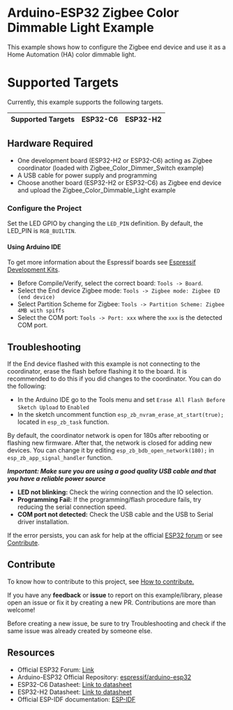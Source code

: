 # Arduino-ESP32 Zigbee Color Dimmable Light Example

This example shows how to configure the Zigbee end device and use it as a Home Automation (HA) color dimmable light.

# Supported Targets

Currently, this example supports the following targets.

| Supported Targets | ESP32-C6 | ESP32-H2 |
| ----------------- | -------- | -------- |

## Hardware Required

* One development board (ESP32-H2 or ESP32-C6) acting as Zigbee coordinator (loaded with Zigbee_Color_Dimmer_Switch example)
* A USB cable for power supply and programming
* Choose another board (ESP32-H2 or ESP32-C6) as Zigbee end device and upload the Zigbee_Color_Dimmable_Light example

### Configure the Project

Set the LED GPIO by changing the `LED_PIN` definition. By default, the LED_PIN is `RGB_BUILTIN`.

#### Using Arduino IDE

To get more information about the Espressif boards see [Espressif Development Kits](https://www.espressif.com/en/products/devkits).

* Before Compile/Verify, select the correct board: `Tools -> Board`.
* Select the End device Zigbee mode: `Tools -> Zigbee mode: Zigbee ED (end device)`
* Select Partition Scheme for Zigbee: `Tools -> Partition Scheme: Zigbee 4MB with spiffs`
* Select the COM port: `Tools -> Port: xxx` where the `xxx` is the detected COM port.

## Troubleshooting

If the End device flashed with this example is not connecting to the coordinator, erase the flash before flashing it to the board. It is recommended to do this if you did changes to the coordinator.
You can do the following:

* In the Arduino IDE go to the Tools menu and set `Erase All Flash Before Sketch Upload` to `Enabled`
* In the sketch uncomment function `esp_zb_nvram_erase_at_start(true);` located in `esp_zb_task` function.

By default, the coordinator network is open for 180s after rebooting or flashing new firmware. After that, the network is closed for adding new devices.
You can change it by editing `esp_zb_bdb_open_network(180);` in `esp_zb_app_signal_handler` function.

***Important: Make sure you are using a good quality USB cable and that you have a reliable power source***

* **LED not blinking:** Check the wiring connection and the IO selection.
* **Programming Fail:** If the programming/flash procedure fails, try reducing the serial connection speed.
* **COM port not detected:** Check the USB cable and the USB to Serial driver installation.

If the error persists, you can ask for help at the official [ESP32 forum](https://esp32.com) or see [Contribute](#contribute).

## Contribute

To know how to contribute to this project, see [How to contribute.](https://github.com/espressif/arduino-esp32/blob/master/CONTRIBUTING.rst)

If you have any **feedback** or **issue** to report on this example/library, please open an issue or fix it by creating a new PR. Contributions are more than welcome!

Before creating a new issue, be sure to try Troubleshooting and check if the same issue was already created by someone else.

## Resources

* Official ESP32 Forum: [Link](https://esp32.com)
* Arduino-ESP32 Official Repository: [espressif/arduino-esp32](https://github.com/espressif/arduino-esp32)
* ESP32-C6 Datasheet: [Link to datasheet](https://www.espressif.com/sites/default/files/documentation/esp32-c6_datasheet_en.pdf)
* ESP32-H2 Datasheet: [Link to datasheet](https://www.espressif.com/sites/default/files/documentation/esp32-h2_datasheet_en.pdf)
* Official ESP-IDF documentation: [ESP-IDF](https://idf.espressif.com)
